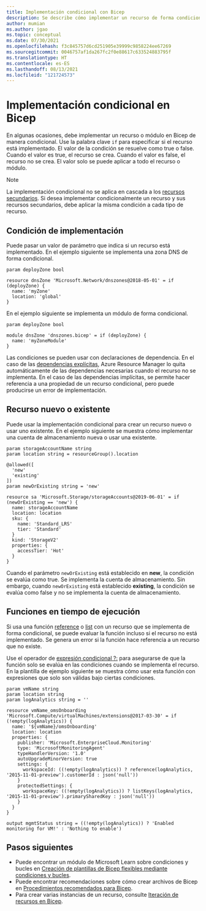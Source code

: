 ```yaml
---
title: Implementación condicional con Bicep
description: Se describe cómo implementar un recurso de forma condicional en Bicep.
author: mumian
ms.author: jgao
ms.topic: conceptual
ms.date: 07/30/2021
ms.openlocfilehash: f3c845757d6cd251905e39999c9858224ee67269
ms.sourcegitcommit: 0046757af1da267fc2f0e88617c633524883795f
ms.translationtype: HT
ms.contentlocale: es-ES
ms.lasthandoff: 08/13/2021
ms.locfileid: "121724573"
---
```

# <a name="conditional-deployment-in-bicep"></a>Implementación condicional en Bicep

En algunas ocasiones, debe implementar un recurso o módulo en Bicep de manera condicional. Use la palabra clave `if` para especificar si el recurso está implementado. El valor de la condición se resuelve como true o false. Cuando el valor es true, el recurso se crea. Cuando el valor es false, el recurso no se crea. El valor solo se puede aplicar a todo el recurso o módulo.

> [!NOTE]
> La implementación condicional no se aplica en cascada a los [recursos secundarios](child-resource-name-type.md). Si desea implementar condicionalmente un recurso y sus recursos secundarios, debe aplicar la misma condición a cada tipo de recurso.

## <a name="deploy-condition"></a>Condición de implementación

Puede pasar un valor de parámetro que indica si un recurso está implementado. En el ejemplo siguiente se implementa una zona DNS de forma condicional.

```bicep
param deployZone bool

resource dnsZone 'Microsoft.Network/dnszones@2018-05-01' = if (deployZone) {
  name: 'myZone'
  location: 'global'
}
```

En el ejemplo siguiente se implementa un módulo de forma condicional.

```bicep
param deployZone bool

module dnsZone 'dnszones.bicep' = if (deployZone) {
  name: 'myZoneModule'
}
```

Las condiciones se pueden usar con declaraciones de dependencia. En el caso de las [dependencias explícitas](resource-declaration.md#set-resource-dependencies), Azure Resource Manager lo quita automáticamente de las dependencias necesarias cuando el recurso no se implementa. En el caso de las dependencias implícitas, se permite hacer referencia a una propiedad de un recurso condicional, pero puede producirse un error de implementación.

## <a name="new-or-existing-resource"></a>Recurso nuevo o existente

Puede usar la implementación condicional para crear un recurso nuevo o usar uno existente. En el ejemplo siguiente se muestra cómo implementar una cuenta de almacenamiento nueva o usar una existente.

```bicep
param storageAccountName string
param location string = resourceGroup().location

@allowed([
  'new'
  'existing'
])
param newOrExisting string = 'new'

resource sa 'Microsoft.Storage/storageAccounts@2019-06-01' = if (newOrExisting == 'new') {
  name: storageAccountName
  location: location
  sku: {
    name: 'Standard_LRS'
    tier: 'Standard'
  }
  kind: 'StorageV2'
  properties: {
    accessTier: 'Hot'
  }
}
```

Cuando el parámetro `newOrExisting` está establecido en **new**, la condición se evalúa como true. Se implementa la cuenta de almacenamiento. Sin embargo, cuando `newOrExisting` está establecido **existing**, la condición se evalúa como false y no se implementa la cuenta de almacenamiento.

## <a name="runtime-functions"></a>Funciones en tiempo de ejecución

Si usa una función [reference](./bicep-functions-resource.md#reference) o [list](./bicep-functions-resource.md#list) con un recurso que se implementa de forma condicional, se puede evaluar la función incluso si el recurso no está implementado. Se genera un error si la función hace referencia a un recurso que no existe.

Use el operador de [expresión condicional ?:](./operators-logical.md#conditional-expression--) para asegurarse de que la función solo se evalúa en las condiciones cuando se implementa el recurso. En la plantilla de ejemplo siguiente se muestra cómo usar esta función con expresiones que solo son válidas bajo ciertas condiciones.

```bicep
param vmName string
param location string
param logAnalytics string = ''

resource vmName_omsOnboarding 'Microsoft.Compute/virtualMachines/extensions@2017-03-30' = if (!empty(logAnalytics)) {
  name: '${vmName}/omsOnboarding'
  location: location
  properties: {
    publisher: 'Microsoft.EnterpriseCloud.Monitoring'
    type: 'MicrosoftMonitoringAgent'
    typeHandlerVersion: '1.0'
    autoUpgradeMinorVersion: true
    settings: {
      workspaceId: ((!empty(logAnalytics)) ? reference(logAnalytics, '2015-11-01-preview').customerId : json('null'))
    }
    protectedSettings: {
      workspaceKey: ((!empty(logAnalytics)) ? listKeys(logAnalytics, '2015-11-01-preview').primarySharedKey : json('null'))
    }
  }
}

output mgmtStatus string = ((!empty(logAnalytics)) ? 'Enabled monitoring for VM!' : 'Nothing to enable')
```

## <a name="next-steps"></a>Pasos siguientes

* Puede encontrar un módulo de Microsoft Learn sobre condiciones y bucles en [Creación de plantillas de Bicep flexibles mediante condiciones y bucles](/learn/modules/build-flexible-bicep-templates-conditions-loops/).
* Puede encontrar recomendaciones sobre cómo crear archivos de Bicep en [Procedimientos recomendados para Bicep](best-practices.md).
* Para crear varias instancias de un recurso, consulte [Iteración de recursos en Bicep](loop-resources.md).
